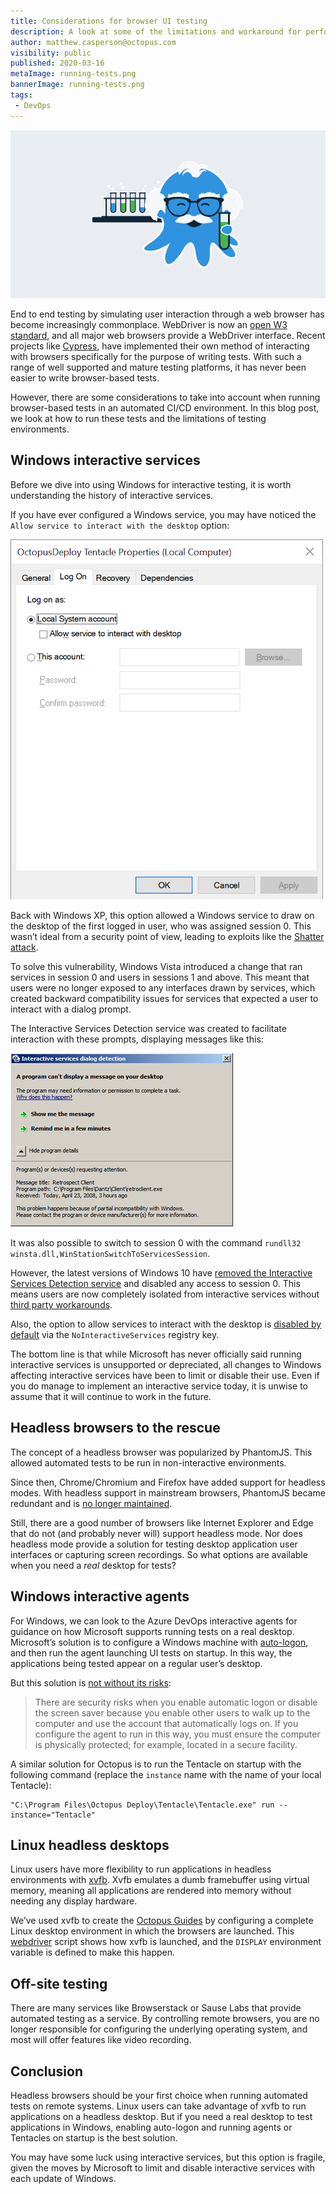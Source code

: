 ```yaml
---
title: Considerations for browser UI testing
description: A look at some of the limitations and workaround for performing browser-based UI testing
author: matthew.casperson@octopus.com
visibility: public
published: 2020-03-16
metaImage: running-tests.png
bannerImage: running-tests.png
tags:
 - DevOps
---
```


![Considerations for browser UI testing](running-tests.png)

End to end testing by simulating user interaction through a web browser has become increasingly commonplace. WebDriver is now an [open W3 standard](https://www.w3.org/TR/webdriver/), and all major web browsers provide a WebDriver interface. Recent projects like [Cypress](https://www.cypress.io/), have implemented their own method of interacting with browsers specifically for the purpose of writing tests. With such a range of well supported and mature testing platforms, it has never been easier to write browser-based tests.

However, there are some considerations to take into account when running browser-based tests in an automated CI/CD environment. In this blog post, we look at how to run these tests and the limitations of testing environments.

## Windows interactive services

Before we dive into using Windows for interactive testing, it is worth understanding the history of interactive services.

If you have ever configured a Windows service, you may have noticed the `Allow service to interact with the desktop` option:

![](interactive-service.png "width=250")

Back with Windows XP, this option allowed a Windows service to draw on the desktop of the first logged in user, who was assigned session 0. This wasn’t ideal from a security point of view, leading to exploits like the [Shatter attack](https://en.wikipedia.org/wiki/Shatter_attack).

To solve this vulnerability, Windows Vista introduced a change that ran services in session 0 and users in sessions 1 and above. This meant that users were no longer exposed to any interfaces drawn by services, which created backward compatibility issues for services that expected a user to interact with a dialog prompt.

The Interactive Services Detection service was created to facilitate interaction with these prompts, displaying messages like this:

![](interactive-services-dialog.png "width=500")

It was also possible to switch to session 0 with the command `rundll32 winsta.dll,WinStationSwitchToServicesSession`.

However, the latest versions of Windows 10 have [removed the Interactive Services Detection service](https://support.microsoft.com/en-au/help/4014193/features-that-are-removed-or-deprecated-in-windows-10-creators-update) and disabled any access to session 0. This means users are now completely isolated from interactive services without [third party workarounds](https://kb.firedaemon.com/support/solutions/articles/4000106823-manually-enabling-interactive-services-interactive-service-detection-and-session-0).

Also, the option to allow services to interact with the desktop is [disabled by default](https://docs.microsoft.com/en-us/windows/win32/services/interactive-services) via the `NoInteractiveServices` registry key.

The bottom line is that while Microsoft has never officially said running interactive services is unsupported or depreciated, all changes to Windows affecting interactive services have been to limit or disable their use. Even if you do manage to implement an interactive service today, it is unwise to assume that it will continue to work in the future.

## Headless browsers to the rescue

The concept of a headless browser was popularized by PhantomJS. This allowed automated tests to be run in non-interactive environments.

Since then, Chrome/Chromium and Firefox have added support for headless modes. With headless support in mainstream browsers, PhantomJS became redundant and is [no longer maintained](https://groups.google.com/forum/#!topic/phantomjs/9aI5d-LDuNE).

Still, there are a good number of browsers like Internet Explorer and Edge that do not (and probably never will) support headless mode. Nor does headless mode provide a solution for testing desktop application user interfaces or capturing screen recordings. So what options are available when you need a _real_ desktop for tests?

## Windows interactive agents

For Windows, we can look to the Azure DevOps interactive agents for guidance on how Microsoft supports running tests on a real desktop. Microsoft’s solution is to configure a Windows machine with [auto-logon](https://support.microsoft.com/en-au/help/324737/how-to-turn-on-automatic-logon-in-windows), and then run the agent launching UI tests on startup. In this way, the applications being tested appear on a regular user’s desktop.

But this solution is [not without its risks](https://github.com/MicrosoftDocs/vsts-docs/blob/master/docs/pipelines/agents/agents.md#interactive-or-service):

> There are security risks when you enable automatic logon or disable the screen saver because you enable other users to walk up to the computer and use the account that automatically logs on. If you configure the agent to run in this way, you must ensure the computer is physically protected; for example, located in a secure facility.

A similar solution for Octopus is to run the Tentacle on startup with the following command (replace the `instance` name with the name of your local Tentacle):

```
"C:\Program Files\Octopus Deploy\Tentacle\Tentacle.exe" run --instance="Tentacle"
```

## Linux headless desktops

Linux users have more flexibility to run applications in headless environments with [xvfb](https://www.x.org/releases/X11R7.6/doc/man/man1/Xvfb.1.xhtml). Xvfb emulates a dumb framebuffer using virtual memory, meaning all applications are rendered into memory without needing any display hardware.

We’ve used xvfb to create the [Octopus Guides](https://octopus.com/blog/devops-documentation) by configuring a complete Linux desktop environment in which the browsers are launched. This [webdriver](https://github.com/OctopusDeploy/WebDriverTraining/blob/master/docker/webdriver) script shows how xvfb is launched, and the `DISPLAY` environment variable is defined to make this happen.

## Off-site testing

There are many services like Browserstack or Sause Labs that provide automated testing as a service. By controlling remote browsers, you are no longer responsible for configuring the underlying operating system, and most will offer features like video recording.

## Conclusion

Headless browsers should be your first choice when running automated tests on remote systems. Linux users can take advantage of xvfb to run applications on a headless desktop. But if you need a real desktop to test applications in Windows, enabling auto-logon and running agents or Tentacles on startup is the best solution.

You may have some luck using interactive services, but this option is fragile, given the moves by Microsoft to limit and disable interactive services with each update of Windows.
